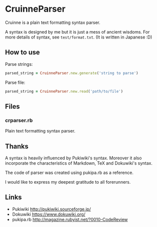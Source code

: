 CruinneParser
=======
Cruinne is a plain text formatting syntax parser.

A syntax is designed by me but it is just a mess of ancient wisdoms.
For more details of syntax, see `test/format.txt`.
(It is written in Japanese :D)


How to use
-----
Parse strings:

```ruby
parsed_string = CruinneParser.new.generate('string to parse')
```

Parse file:

```ruby
parsed_string = CruinneParser.new.read('path/to/file')
```


Files
-----

### crparser.rb

Plain text formatting syntax parser.


Thanks
------
A syntax is heavily influenced by Pukiwiki's syntax.
Moreover it also incorporate the characteristics of Markdown, TeX and Dokuwiki's syntax.

The code of parser was created using pukipa.rb as a reference.

I would like to express my deepest gratitude to all forerunners.


Links
-----
- Pukiwiki http://pukiwiki.sourceforge.jp/
- Dokuwiki https://www.dokuwiki.org/
- pukipa.rb http://magazine.rubyist.net/?0010-CodeReview

